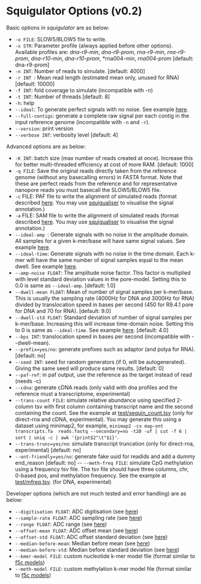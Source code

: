 # Squigulator Options (v0.2)

Basic options in *squigulator* are as below:

- `-o FILE`: SLOW5/BLOW5 file to write.
- `-x STR`: Parameter profile (always applied before other options). Available profiles are: *dna-r9-min*, *dna-r9-prom, rna-r9-min*, *rna-r9-prom*, *dna-r10-min*, *dna-r10-prom*, *rna004-min, *rna004-prom* [default: dna-r9-prom]
- `-n INT`: Number of reads to simulate. [default: 4000]
- `-r INT `: Mean read length (estimated mean only, unused for RNA) [default: 10000]
- `-f INT`:  fold coverage to simulate (incompatible with -n)
- `-t INT`: Number of threads [default: 8]
- `-h`:  help
- `--ideal`: To generate perfect signals with no noise. See example [here](img/ideal.svg).
- `--full-contigs`: generate a complete raw signal per each contig in the input reference genome (incompatible with `-n` and `-r`).
- `--version`: print version
- `--verbose INT`:  verbosity level [default: 4]

Advanced options are as below:
- `-K INT`: batch size (max number of reads created at once). Increase this for better multi-threaded efficiency at cost of more RAM. [default: 1000]
- `-q FILE`: Save the original reads directly taken from the reference genome (without any basecalling errors) in *FASTA* format. Note that these are perfect reads from the reference and for representative nanopore reads you must basecall the SLOW5/BLOW5 file.
- `-c` FILE: PAF file to write the alignment of simulated reads (format described [here](output.md). You may use [squigualiser](https://github.com/hiruna72/squigualiser) to visualise the signal annotation.)
- `-a` FILE: SAM file to write the alignment of simulated reads (format described [here](output.md). You may use [squigualiser](https://github.com/hiruna72/squigualiser) to visualise the signal annotation.)
-  `--ideal-amp `: Generate signals with no noise in the amplitude domain. All samples for a given k-mer/base will have same signal values. See example [here](img/ideal.svg).
-  `--ideal-time`: Generate signals with no noise in the time domain. Each k-mer will have the same number of signal samples equal to the mean dwell. See example [here](img/ideal.svg).
-  `--amp-noise FLOAT`: The amplitude noise factor. This factor is multiplied with level standard deviation values in the pore-model. Setting this to 0.0 is same as `--ideal-amp`. [default: 1.0]
-  `--dwell-mean FLOAT`: Mean of number of signal samples per k-mer/base. This is usually the sampling rate (4000Hz for DNA and 3000Hz for RNA) divided by translocation speed in bases per second (450 for R9.4.1 pore for DNA and 70 for RNA).  [default: 9.0]
-  `--dwell-std FLOAT`: Standard deviation of number of signal samples per k-mer/base. Increasing this will increase time-domain noise. Setting this to 0 is same as `--ideal-time`. See example [here](img/dwell.svg). [default: 4.0]
- `--bps INT`: translocation speed in bases per second (incompatible with --dwell-mean).
-  `--prefix=yes/no`: generate prefixes such as adaptor (and polya for RNA). [default: no]
-  `--seed INT`: seed for random generators (if 0, will be autogenerated). Giving the same seed will produce same results. [default: 0]
- `--paf-ref`:  in paf output, use the reference as the target instead of read (needs -c)
- `--cdna`: generate cDNA reads (only valid with dna profiles and the reference must a transcriptome, experimental)
- `--trans-count FILE`: simulate relative abundance using specified 2-column tsv with first column containing transcript name and the second containing the count. See the example at [test/sequin_count.tsv]()  (only for direct-rna and cDNA, experimental). You may generate this using a dataset using minimap2, for example, `minimap2 -cx map-ont transcripts.fa  reads.fastq --secondary=no -t20 -uf | cut -f 6 | sort | uniq -c | awk '{print$2"\t"$1}'`.
- `--trans-trunc=yes/no`: simulate transcript truncation (only for direct-rna, experimental) [default: no]
- `--ont-friendly=yes/no`:   generate fake uuid for readids and add a dummy end_reason [default: no]
-- `--meth-freq FILE`: simulate CpG methylation using a frequency tsv file. The tsv file should have three columns, chr, 0-based pos, and methylation frequency. See the example at [test/mfreq.tsv](). (for DNA, experimental)

Developer options (which are not much tested and error handling) are as below:

-  `--digitisation FLOAT`:       ADC digitisation (see [here](https://hasindu2008.github.io/slow5specs/summary))
-  `--sample-rate FLOAT`:        ADC sampling rate (see [here](https://hasindu2008.github.io/slow5specs/summary))
-  `--range FLOAT`:              ADC range (see [here](https://hasindu2008.github.io/slow5specs/summary))
-  `--offset-mean FLOAT`:        ADC offset mean (see [here](https://hasindu2008.github.io/slow5specs/summary))
-  `--offset-std FLOAT`:         ADC offset standard deviation (see [here](https://hasindu2008.github.io/slow5specs/summary))
-  `--median-before-mean`:       Median before mean (see [here](https://hasindu2008.github.io/slow5specs/summary))
-  `--median-before-std`:        Median before standard deviation (see [here](https://hasindu2008.github.io/slow5specs/summary))
-  `--kmer-model FILE`:          custom nucleotide k-mer model file (format similar to [f5c models](https://github.com/hasindu2008/f5c/blob/master/test/r9-models/r9.4_450bps.nucleotide.6mer.template.model))
-  `--meth-model FILE`:          custom methylation k-mer model file (format similar to [f5c models](https://github.com/hasindu2008/f5c/blob/master/test/r9-models/r9.4_450bps.cpg.6mer.template.model))